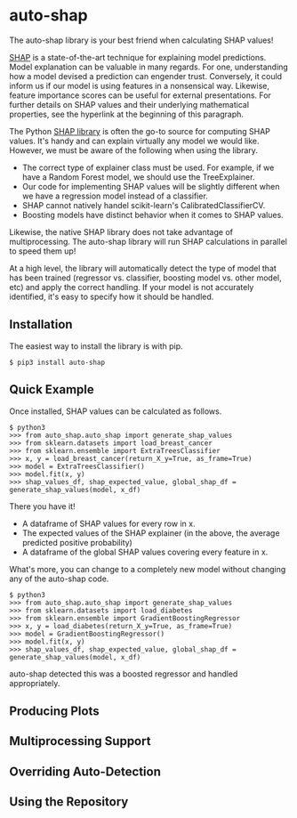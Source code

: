 # auto-shap
The auto-shap library is your best friend when calculating SHAP values!

[SHAP](https://christophm.github.io/interpretable-ml-book/shap.html) is a
state-of-the-art technique for explaining model predictions.
Model explanation can be valuable in many regards. For one, understanding
how a model devised a prediction can engender trust. Conversely, it could
inform us if our model is using features in a nonsensical way. Likewise,
feature importance scores can be useful for external presentations. For
further details on SHAP values and their underlying mathematical properties,
see the hyperlink at the beginning of this paragraph.

The Python [SHAP library](https://shap.readthedocs.io/en/latest/index.html)
is often the go-to source for computing SHAP values. It's handy and can
explain virtually any model we would like. However, we must be aware of the
following when using the library.

* The correct type of explainer class must be used. For example, if we
have a Random Forest model, we should use the TreeExplainer.
* Our code for implementing SHAP values will be slightly different when we
have a regression model instead of a classifier.
* SHAP cannot natively handel scikit-learn's CalibratedClassifierCV.
* Boosting models have distinct behavior when it comes to SHAP values.

Likewise, the native SHAP library does not take advantage of multiprocessing.
The auto-shap library will run SHAP calculations in parallel to speed them
up!

At a high level, the library will automatically detect the type of model
that has been trained (regressor vs. classifier, boosting model vs. other
model, etc) and apply the correct handling. If your model is not accurately
identified, it's easy to specify how it should be handled.

## Installation
The easiest way to install the library is with pip.

```buildoutcfg
$ pip3 install auto-shap
```
## Quick Example
Once installed, SHAP values can be calculated as follows.

```buildoutcfg
$ python3
>>> from auto_shap.auto_shap import generate_shap_values
>>> from sklearn.datasets import load_breast_cancer
>>> from sklearn.ensemble import ExtraTreesClassifier
>>> x, y = load_breast_cancer(return_X_y=True, as_frame=True)
>>> model = ExtraTreesClassifier()
>>> model.fit(x, y)
>>> shap_values_df, shap_expected_value, global_shap_df = generate_shap_values(model, x_df)
```

There you have it!
* A dataframe of SHAP values for every row in x.
* The expected values of the SHAP explainer (in the above, the average
predicted positive probability)
* A dataframe of the global SHAP values covering every feature in x.

What's more, you can change to a completely new model without changing any
of the auto-shap code.

```buildoutcfg
$ python3
>>> from auto_shap.auto_shap import generate_shap_values
>>> from sklearn.datasets import load_diabetes
>>> from sklearn.ensemble import GradientBoostingRegressor
>>> x, y = load_diabetes(return_X_y=True, as_frame=True)
>>> model = GradientBoostingRegressor()
>>> model.fit(x, y)
>>> shap_values_df, shap_expected_value, global_shap_df = generate_shap_values(model, x_df)
```
auto-shap detected this was a boosted regressor and handled appropriately.

## Producing Plots

## Multiprocessing Support

## Overriding Auto-Detection

## Using the Repository
